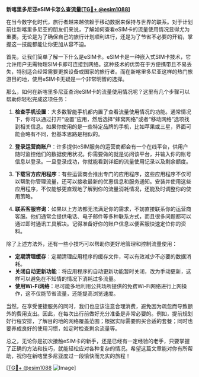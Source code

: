 **新喀里多尼亚eSIM卡怎么查流量[[TG💪+ @esim1088](https://t.me/s/esim1088)]**

在当今数字化时代，旅行者越来越依赖于移动数据来保持与世界的联系。对于计划前往新喀里多尼亚的朋友们来说，了解如何查看eSIM卡的流量使用情况显得尤为重要。无论是为了确保自己的旅行计划顺利进行，还是为了节省不必要的开销，掌握这一技能都能让你更加从容不迫。

首先，让我们简单了解一下什么是eSIM卡。eSIM卡是一种嵌入式SIM卡技术，它允许用户无需物理SIM卡即可连接到网络。这种技术的优势在于方便携带且不易丢失，特别适合经常需要更换设备或国家的旅行者。而在新喀里多尼亚这样的热门旅游目的地，使用eSIM卡无疑是一个非常明智的选择。

那么，如何在新喀里多尼亚查询eSIM卡的流量使用情况呢？这里有几个步骤可以帮助你轻松完成这项任务：

1. **检查手机设置**：大多数智能手机都内置了查看流量使用情况的功能。通常情况下，你可以通过打开“设置”应用，然后选择“蜂窝网络”或者“移动网络”选项找到相关信息。如果你使用的是一些特定品牌的手机，比如苹果或三星，界面可能会略有不同，但基本思路是相似的。

2. **登录运营商账户**：许多提供eSIM服务的运营商都会有一个在线平台，供用户随时监控他们的数据使用状况。你需要做的就是访问该平台，并输入你的账号信息以登录。一旦登录成功，你就能看到详细的流量使用记录以及剩余额度。

3. **下载官方应用程序**：有些运营商会推出专门的应用程序，这些应用程序不仅可以帮助你管理流量，还可以接收最新的优惠信息和服务通知。安装并使用这些应用程序，不仅能够更直观地了解到你的流量消耗情况，还能及时调整你的使用策略。

4. **联系客服咨询**：如果以上方法都无法满足你的需求，不妨直接联系你的运营商客服。他们通常会提供电话、电子邮件等多种联系方式，而且很多问题都可以通过即时通讯工具解决。记得准备好你的账户信息以便客服快速定位你的资料。

除了上述方法外，还有一些小技巧可以帮助你更好地管理和控制流量使用：

- **定期清理缓存**：定期清理应用程序的缓存文件，可以有效减少不必要的数据消耗。
- **关闭自动更新功能**：将应用程序的自动更新功能暂时关闭，改为手动更新，这样可以避免在不知情的情况下消耗过多流量。
- **使用Wi-Fi网络**：尽可能多地利用公共场所提供的免费Wi-Fi网络进行上网操作，这不仅能节省流量，还能提高浏览速度。

当然，在享受便捷服务的同时，我们也应该注意合理消费，避免因为疏忽而导致额外的费用支出。因此，在每次出行前做好充分准备是非常必要的。例如，提前规划好行程安排，了解目的地的网络覆盖范围；根据实际需要购买合适的套餐；同时也要养成良好的使用习惯，如定时检查剩余流量等。

总之，无论你是初次接触eSIM卡的新手，还是已经有一定经验的老手，只要掌握了正确的方法和技巧，就能轻松应对各种复杂的情况。希望这篇文章能对你有所帮助，祝你在新喀里多尼亚度过一段愉快而充实的旅程！

[[TG💪+ @esim1088](https://t.me/s/esim1088) ![Image](https://i.postimg.cc/4NQfJmqS/Snipaste-2025-05-13-00-14-12.png)]